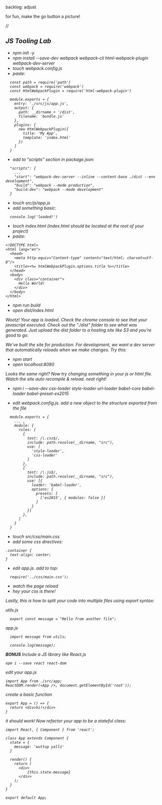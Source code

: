 backlog:
adjust


for fun, make the go button a picture!


//<i class="ion-search"/>


## JS Tooling Lab

- npm init -y
- npm install --save-dev webpack webpack-cli html-webpack-plugin webpack-dev-server
- touch webpack.config.js
- paste:
```
  const path = require('path')
  const webpack = require('webpack')
  const HtmlWebpackPlugin = require('html-webpack-plugin')

  module.exports = {
    entry: './src/js/app.js',
    output: {
      path: __dirname + '/dist',
      filename: 'bundle.js'
    },
    plugins: [
      new HtmlWebpackPlugin({
        title: 'My App',
        template: 'index.html'
      })
    ]
  }
```

- add to "scripts" section in package.json:
```
  "scripts": {
    ...
    "start": "webpack-dev-server --inline --content-base ./dist --env development",
    "build": "webpack --mode production",
    "build:dev": "webpack --mode development"
  }
```

- touch src/js/app.js
- add something basic:
```
  console.log('loaded!')
```

- touch index.html (index.html should be located at the root of your project)
- paste:
```
<!DOCTYPE html>
<html lang="en">
  <head>
    <meta http-equiv="Content-type" content="text/html; charset=utf-8"/>
    <title><%= htmlWebpackPlugin.options.title %></title>
  </head>
  <body>
    <div class="container">
      Hello World!
    </div>
  </body>
</html>
```

- npm run build
- open dist/index.html

Wootz! Your app is loaded.  Check the chrome console to see that your javascript executed.  Check out the "./dist" folder to see what was generated. Just upload the dist folder to a hosting site like S3 and you're good to go.

We've built the site for production.  For development, we want a dev server that automatically reloads when we make changes.  Try this:

- npm start
- open localhost:8080

Looks the same right?  Now try changing something in your js or html file.  Watch the site auto recompile & reload.  neat right!

- npm i --save-dev css-loader style-loader url-loader babel-core babel-loader babel-preset-es2015

- edit webpack.config.js.  add a new object to the structure exported from the file
```
  module.exports = {
    ... ,
    module: {
      rules: [
        {
          test: /\.css$/,
          include: path.resolve(__dirname, "src"),
          use: [
            'style-loader',
            'css-loader'
          ]
        },
        {
          test: /\.js$/,
          include: path.resolve(__dirname, "src"),
          use: [{
            loader: 'babel-loader',
            options: {
              presets: [
                ['es2015', { modules: false }]
              ]
            }
          }]
        },
      ]
    }
  }
```

- touch src/css/main.css
- add some css directives:
```
.container {
  text-align: center;
}
```

- edit app.js. add to top:
```
  require('../css/main.css');
```

- watch the page reload
- hey your css is there!

Lastly, this is how to split your code into multiple files using export syntax:

utils.js
```
  export const message = "Hello from another file";
```

app.js
```
  import message from utils;

  console.log(message);
```

**BONUS**
Include a JS library like React.js
```
npm i --save react react-dom
```

edit your app.js
```
import App from ./src/app;
ReactDOM.render(<App />, document.getElementById('root'));
```

create a basic function
```
export App = () => {
  return <div>hi!</div>
}
```

it should work!  Now refactor your app to be a stateful class:
```
import React, { Component } from 'react';

class App extends Component {
  state = {
    message: 'wuttup yallz'
  }

  render() {
    return (
      <div>
          {this.state.message}
      </div>
    );
  }
}

export default App;
```

